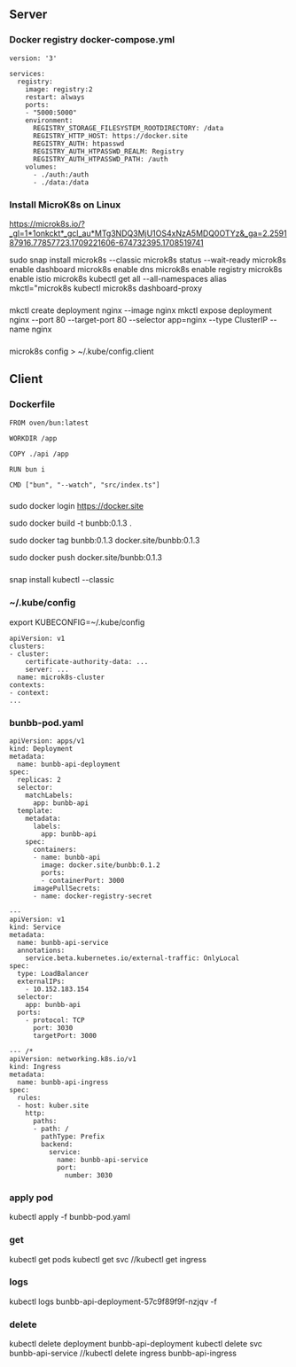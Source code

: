 ## Server

### Docker registry docker-compose.yml

```
version: '3'

services:
  registry:
    image: registry:2
    restart: always
    ports:
    - "5000:5000"
    environment:
      REGISTRY_STORAGE_FILESYSTEM_ROOTDIRECTORY: /data
      REGISTRY_HTTP_HOST: https://docker.site
      REGISTRY_AUTH: htpasswd
      REGISTRY_AUTH_HTPASSWD_REALM: Registry
      REGISTRY_AUTH_HTPASSWD_PATH: /auth
    volumes:
      - ./auth:/auth
      - ./data:/data
```

### Install MicroK8s on Linux

https://microk8s.io/?_gl=1*1onkckt*_gcl_au*MTg3NDQ3MjU1OS4xNzA5MDQ0OTYz&_ga=2.259187916.77857723.1709221606-674732395.1708519741

sudo snap install microk8s --classic
microk8s status --wait-ready
microk8s enable dashboard
microk8s enable dns
microk8s enable registry
microk8s enable istio
microk8s kubectl get all --all-namespaces
alias mkctl="microk8s kubectl
microk8s dashboard-proxy

###

mkctl create deployment nginx --image nginx
mkctl expose deployment nginx --port 80 --target-port 80 --selector app=nginx --type ClusterIP --name nginx

###

microk8s config > ~/.kube/config.client


## Client

### Dockerfile

```
FROM oven/bun:latest

WORKDIR /app

COPY ./api /app

RUN bun i

CMD ["bun", "--watch", "src/index.ts"]
```

###

sudo docker login https://docker.site

sudo docker build -t bunbb:0.1.3 .

sudo docker tag bunbb:0.1.3 docker.site/bunbb:0.1.3

sudo docker push docker.site/bunbb:0.1.3

###

snap install kubectl --classic

### ~/.kube/config

export KUBECONFIG=~/.kube/config

```
apiVersion: v1
clusters:
- cluster:
    certificate-authority-data: ...
    server: ...
  name: microk8s-cluster
contexts:
- context:
...
```

### bunbb-pod.yaml

```
apiVersion: apps/v1
kind: Deployment
metadata:
  name: bunbb-api-deployment
spec:
  replicas: 2
  selector:
    matchLabels:
      app: bunbb-api
  template:
    metadata:
      labels:
        app: bunbb-api
    spec:
      containers:
      - name: bunbb-api
        image: docker.site/bunbb:0.1.2
        ports:
        - containerPort: 3000
      imagePullSecrets:
      - name: docker-registry-secret

---
apiVersion: v1
kind: Service
metadata:
  name: bunbb-api-service
  annotations:
    service.beta.kubernetes.io/external-traffic: OnlyLocal
spec:
  type: LoadBalancer
  externalIPs:
    - 10.152.183.154
  selector:
    app: bunbb-api
  ports:
    - protocol: TCP
      port: 3030
      targetPort: 3000

--- /*
apiVersion: networking.k8s.io/v1
kind: Ingress
metadata:
  name: bunbb-api-ingress
spec:
  rules:
  - host: kuber.site
    http:
      paths:
      - path: /
        pathType: Prefix
        backend:
          service:
            name: bunbb-api-service
            port:
              number: 3030

```

### apply pod

kubectl apply -f bunbb-pod.yaml

### get

kubectl get pods
kubectl get svc
//kubectl get ingress

### logs

kubectl logs bunbb-api-deployment-57c9f89f9f-nzjqv -f

### delete

kubectl delete deployment bunbb-api-deployment
kubectl delete svc bunbb-api-service
//kubectl delete ingress bunbb-api-ingress

